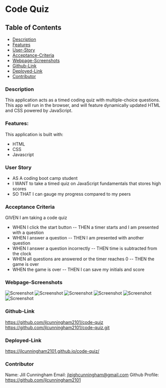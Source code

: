 # Code Quiz

## Table of Contents

- [Description](#description)
- [Features](#features)
- [User-Story](#user-story)
- [Acceptance-Criteria](#acceptance-criteria)
- [Webpage-Screenshots](#webpage-screenshots)
- [Github-Link](#github-link)
- [Deployed-Link](#deployed-link)
- [Contributor](#contributor)

### Description

This application acts as a timed coding quiz with multiple-choice questions. This app will run in the browser, and will feature dynamically updated HTML and CSS powered by JavaScript.

### Features:

This application is built with:

- HTML
- CSS
- Javascript

### User Story

- AS A coding boot camp student
- I WANT to take a timed quiz on JavaScript fundamentals that stores high scores
- SO THAT I can gauge my progress compared to my peers

### Acceptance Criteria

GIVEN I am taking a code quiz

- WHEN I click the start button
  -- THEN a timer starts and I am presented with a question
- WHEN I answer a question
  -- THEN I am presented with another question
- WHEN I answer a question incorrectly
  -- THEN time is subtracted from the clock
- WHEN all questions are answered or the timer reaches 0
  -- THEN the game is over
- WHEN the game is over
  -- THEN I can save my initials and score

### Webpage-Screenshots

![Screenshot](<assets/images/Screenshot%20(47).png>)
![Screenshot](<assets/images/Screenshot%20(48).png>)
![Screenshot](<assets/images/Screenshot%20(49).png>)
![Screenshot](<assets/images/Screenshot%20(50).png>)
![Screenshot](<assets/images/Screenshot%20(51).png>)
![Screenshot](<assets/images/Screenshot%20(52).png>)

### Github-Link

https://github.com/jlcunningham2101/code-quiz
https://github.com/jlcunningham2101/code-quiz.git

### Deployed-Link

https://jlcunningham2101.github.io/code-quiz/

### Contributor

Name: Jill Cunningham
Email: jleighcunningham@gmail.com
Github Profile: https://github.com/jlcunningham2101
